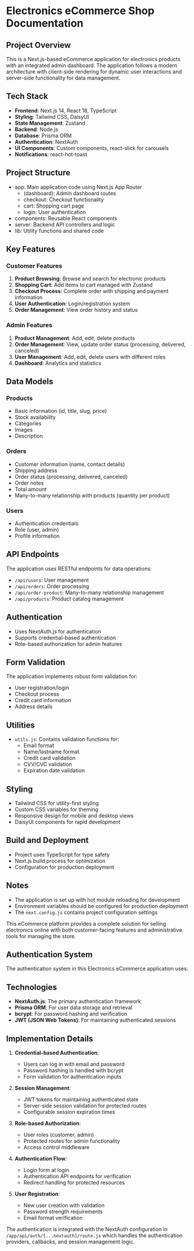 # Electronics eCommerce Shop Documentation

## Project Overview

This is a Next.js-based eCommerce application for electronics products with an integrated admin dashboard. The application follows a modern architecture with client-side rendering for dynamic user interactions and server-side functionality for data management.

## Tech Stack

- **Frontend**: Next.js 14, React 18, TypeScript
- **Styling**: Tailwind CSS, DaisyUI
- **State Management**: Zustand
- **Backend**: Node.js
- **Database**: Prisma ORM
- **Authentication**: NextAuth
- **UI Components**: Custom components, react-slick for carousels
- **Notifications**: react-hot-toast

## Project Structure

- app: Main application code using Next.js App Router
  - (dashboard): Admin dashboard routes
  - checkout: Checkout functionality
  - cart: Shopping cart page
  - login: User authentication
- components: Reusable React components
- server: Backend API controllers and logic
- lib: Utility functions and shared code

## Key Features

### Customer Features

1. **Product Browsing**: Browse and search for electronic products
2. **Shopping Cart**: Add items to cart managed with Zustand
3. **Checkout Process**: Complete order with shipping and payment information
4. **User Authentication**: Login/registration system
5. **Order Management**: View order history and status

### Admin Features

1. **Product Management**: Add, edit, delete products
2. **Order Management**: View, update order status (processing, delivered, canceled)
3. **User Management**: Add, edit, delete users with different roles
4. **Dashboard**: Analytics and statistics

## Data Models

### Products

- Basic information (id, title, slug, price)
- Stock availability
- Categories
- Images
- Description

### Orders

- Customer information (name, contact details)
- Shipping address
- Order status (processing, delivered, canceled)
- Order notes
- Total amount
- Many-to-many relationship with products (quantity per product)

### Users

- Authentication credentials
- Role (user, admin)
- Profile information

## API Endpoints

The application uses RESTful endpoints for data operations:

- `/api/users`: User management
- `/api/orders`: Order processing
- `/api/order-product`: Many-to-many relationship management
- `/api/products`: Product catalog management

## Authentication

- Uses NextAuth.js for authentication
- Supports credential-based authentication
- Role-based authorization for admin features

## Form Validation

The application implements robust form validation for:

- User registration/login
- Checkout process
- Credit card information
- Address details

## Utilities

- `utils.js`: Contains validation functions for:
  - Email format
  - Name/lastname format
  - Credit card validation
  - CVV/CVC validation
  - Expiration date validation

## Styling

- Tailwind CSS for utility-first styling
- Custom CSS variables for theming
- Responsive design for mobile and desktop views
- DaisyUI components for rapid development

## Build and Deployment

- Project uses TypeScript for type safety
- Next.js build process for optimization
- Configuration for production deployment

## Notes

- The application is set up with hot module reloading for development
- Environment variables should be configured for production deployment
- The `next.config.js` contains project configuration settings

This eCommerce platform provides a complete solution for selling electronics online with both customer-facing features and administrative tools for managing the store.

## Authentication System

The authentication system in this Electronics eCommerce application uses:

## Technologies

- **NextAuth.js**: The primary authentication framework
- **Prisma ORM**: For user data storage and retrieval
- **bcrypt**: For password hashing and verification
- **JWT (JSON Web Tokens)**: For maintaining authenticated sessions

## Implementation Details

1. **Credential-based Authentication**:

   - Users can log in with email and password
   - Password hashing is handled with bcrypt
   - Form validation for authentication inputs

2. **Session Management**:

   - JWT tokens for maintaining authenticated state
   - Server-side session validation for protected routes
   - Configurable session expiration times

3. **Role-based Authorization**:

   - User roles (customer, admin)
   - Protected routes for admin functionality
   - Access control middleware

4. **Authentication Flow**:

   - Login form at login
   - Authentication API endpoints for verification
   - Redirect handling for protected resources

5. **User Registration**:
   - New user creation with validation
   - Password strength requirements
   - Email format verification

The authentication is integrated with the NextAuth configuration in `/app/api/auth/[...nextauth]/route.js` which handles the authentication providers, callbacks, and session management logic.
